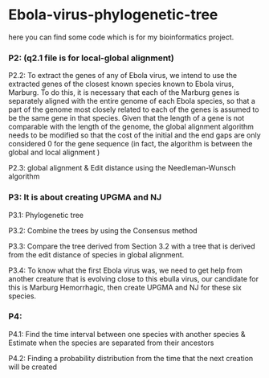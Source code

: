# Ebola-virus-phylogenetic-tree

here you can find some code which is for my bioinformatics project.  

### P2: (q2.1 file is for local-global alignment) 

  P2.2: To extract the genes of any of Ebola virus, we intend to use the extracted genes of the closest known species known to Ebola virus, Marburg. To do this, it is necessary that each of the Marburg genes is separately aligned with the entire genome of each Ebola species, so that a part of the genome most closely related to each of the genes is assumed to be the same gene in that species. Given that the length of a gene is not comparable with the length of the genome, the global alignment algorithm needs to be modified so that the cost of the initial and the end gaps are only considered 0 for the gene sequence (in fact, the algorithm is between the global and local alignment )
  
  P2.3: global alignment & Edit distance using the Needleman-Wunsch algorithm 
  
### P3: It is about creating UPGMA and NJ

  P3.1: Phylogenetic tree
  
  P3.2: Combine the trees by using the Consensus method
  
  P3.3: Compare the tree derived from Section 3.2 with a tree that is derived from the edit distance of species in global alignment.
  
  P3.4: To know what the first Ebola virus was, we need to get help from another creature that is evolving close to this ebulla virus, our candidate for this is Marburg Hemorrhagic, then create UPGMA and NJ for these six species.
  
### P4:

  P4.1: Find the time interval between one species with another species & Estimate when the species are separated from their ancestors
  
  P4.2: Finding a probability distribution from the time that the next creation will be created
